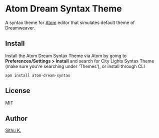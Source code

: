 # Atom Dream Syntax Theme

A syntax theme for [Atom](https://atom.io/) editor that simulates default theme of Dreamweaver.

## Install

Install the Atom Dream Syntax Theme via Atom by going to **Preferences/Settings > Install** and search for City Lights Syntax Theme (make sure you're searching under 'Themes'), or install through CLI

    apm install atom-dream-syntax

## License

MIT

## Author

[Sithu K.](http://www.phplucidframe.com/sithu)
